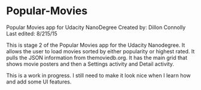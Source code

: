 # Popular-Movies
Popular Movies app for Udacity NanoDegree
Created by: Dillon Connolly
Last edited: 8/215/15

This is stage 2 of the Popular Movies app for the Udacity Nanodegree. It allows the user to load movies sorted by
either popularity or highest rated. It pulls the JSON information from themoviedb.org. It has the main grid that shows movie posters and then a Settings activity and Detail activity. 

This is a work in progress. I still need to make it look nice when I learn how and add some UI features. 
